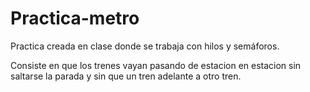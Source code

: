 # Practica-metro

Practica creada en clase donde se trabaja con hilos y semáforos.

Consiste en que los trenes vayan pasando de estacion en estacion sin saltarse la parada y sin que un tren adelante a otro tren.
